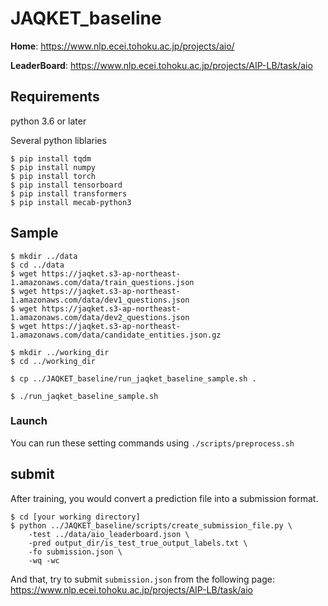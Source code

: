 # JAQKET_baseline

__Home__:
https://www.nlp.ecei.tohoku.ac.jp/projects/aio/

__LeaderBoard__:
https://www.nlp.ecei.tohoku.ac.jp/projects/AIP-LB/task/aio

## Requirements
python 3.6 or later

Several python liblaries
```
$ pip install tqdm
$ pip install numpy
$ pip install torch
$ pip install tensorboard
$ pip install transformers
$ pip install mecab-python3
```


## Sample
```
$ mkdir ../data
$ cd ../data
$ wget https://jaqket.s3-ap-northeast-1.amazonaws.com/data/train_questions.json
$ wget https://jaqket.s3-ap-northeast-1.amazonaws.com/data/dev1_questions.json
$ wget https://jaqket.s3-ap-northeast-1.amazonaws.com/data/dev2_questions.json
$ wget https://jaqket.s3-ap-northeast-1.amazonaws.com/data/candidate_entities.json.gz

$ mkdir ../working_dir
$ cd ../working_dir

$ cp ../JAQKET_baseline/run_jaqket_baseline_sample.sh .

$ ./run_jaqket_baseline_sample.sh
```

### Launch
You can run these setting commands using `./scripts/preprocess.sh`


## submit
After training, you would convert a prediction file into a submission format.

```code
$ cd [your working directory]
$ python ../JAQKET_baseline/scripts/create_submission_file.py \
    -test ../data/aio_leaderboard.json \
    -pred output_dir/is_test_true_output_labels.txt \
    -fo submission.json \
    -wq -wc
```

And that, try to submit `submission.json` from the following page: https://www.nlp.ecei.tohoku.ac.jp/projects/AIP-LB/task/aio
